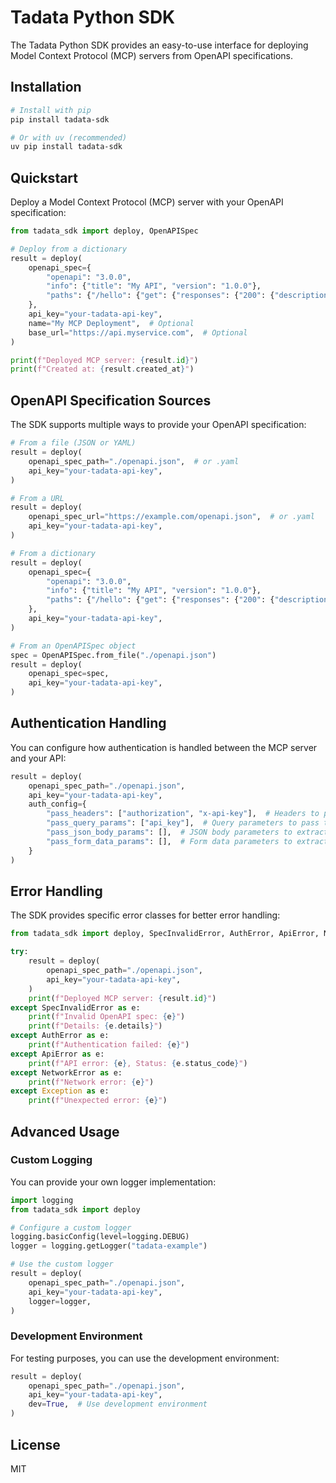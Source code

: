 # Tadata Python SDK

The Tadata Python SDK provides an easy-to-use interface for deploying Model Context Protocol (MCP) servers from OpenAPI specifications.

## Installation

```bash
# Install with pip
pip install tadata-sdk

# Or with uv (recommended)
uv pip install tadata-sdk
```

## Quickstart

Deploy a Model Context Protocol (MCP) server with your OpenAPI specification:

```python
from tadata_sdk import deploy, OpenAPISpec

# Deploy from a dictionary
result = deploy(
    openapi_spec={
        "openapi": "3.0.0",
        "info": {"title": "My API", "version": "1.0.0"},
        "paths": {"/hello": {"get": {"responses": {"200": {"description": "OK"}}}}},
    },
    api_key="your-tadata-api-key",
    name="My MCP Deployment",  # Optional
    base_url="https://api.myservice.com",  # Optional
)

print(f"Deployed MCP server: {result.id}")
print(f"Created at: {result.created_at}")
```

## OpenAPI Specification Sources

The SDK supports multiple ways to provide your OpenAPI specification:

```python
# From a file (JSON or YAML)
result = deploy(
    openapi_spec_path="./openapi.json",  # or .yaml
    api_key="your-tadata-api-key",
)

# From a URL
result = deploy(
    openapi_spec_url="https://example.com/openapi.json",  # or .yaml
    api_key="your-tadata-api-key",
)

# From a dictionary
result = deploy(
    openapi_spec={
        "openapi": "3.0.0",
        "info": {"title": "My API", "version": "1.0.0"},
        "paths": {"/hello": {"get": {"responses": {"200": {"description": "OK"}}}}},
    },
    api_key="your-tadata-api-key",
)

# From an OpenAPISpec object
spec = OpenAPISpec.from_file("./openapi.json")
result = deploy(
    openapi_spec=spec,
    api_key="your-tadata-api-key",
)
```

## Authentication Handling

You can configure how authentication is handled between the MCP server and your API:

```python
result = deploy(
    openapi_spec_path="./openapi.json",
    api_key="your-tadata-api-key",
    auth_config={
        "pass_headers": ["authorization", "x-api-key"],  # Headers to pass through
        "pass_query_params": ["api_key"],  # Query parameters to pass through
        "pass_json_body_params": [],  # JSON body parameters to extract
        "pass_form_data_params": [],  # Form data parameters to extract
    }
)
```

## Error Handling

The SDK provides specific error classes for better error handling:

```python
from tadata_sdk import deploy, SpecInvalidError, AuthError, ApiError, NetworkError

try:
    result = deploy(
        openapi_spec_path="./openapi.json",
        api_key="your-tadata-api-key",
    )
    print(f"Deployed MCP server: {result.id}")
except SpecInvalidError as e:
    print(f"Invalid OpenAPI spec: {e}")
    print(f"Details: {e.details}")
except AuthError as e:
    print(f"Authentication failed: {e}")
except ApiError as e:
    print(f"API error: {e}, Status: {e.status_code}")
except NetworkError as e:
    print(f"Network error: {e}")
except Exception as e:
    print(f"Unexpected error: {e}")
```

## Advanced Usage

### Custom Logging

You can provide your own logger implementation:

```python
import logging
from tadata_sdk import deploy

# Configure a custom logger
logging.basicConfig(level=logging.DEBUG)
logger = logging.getLogger("tadata-example")

# Use the custom logger
result = deploy(
    openapi_spec_path="./openapi.json",
    api_key="your-tadata-api-key",
    logger=logger,
)
```

### Development Environment

For testing purposes, you can use the development environment:

```python
result = deploy(
    openapi_spec_path="./openapi.json",
    api_key="your-tadata-api-key",
    dev=True,  # Use development environment
)
```

## License

MIT